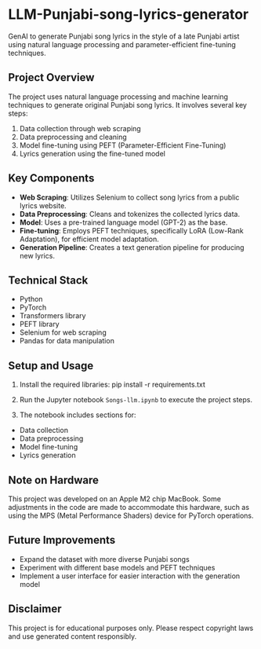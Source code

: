 # LLM-Punjabi-song-lyrics-generator
GenAI to generate Punjabi song lyrics in the style of a late Punjabi artist using natural language processing and parameter-efficient fine-tuning techniques.

## Project Overview

The project uses natural language processing and machine learning techniques to generate original Punjabi song lyrics. It involves several key steps:

1. Data collection through web scraping
2. Data preprocessing and cleaning
3. Model fine-tuning using PEFT (Parameter-Efficient Fine-Tuning)
4. Lyrics generation using the fine-tuned model

## Key Components

- **Web Scraping**: Utilizes Selenium to collect song lyrics from a public lyrics website.
- **Data Preprocessing**: Cleans and tokenizes the collected lyrics data.
- **Model**: Uses a pre-trained language model (GPT-2) as the base.
- **Fine-tuning**: Employs PEFT techniques, specifically LoRA (Low-Rank Adaptation), for efficient model adaptation.
- **Generation Pipeline**: Creates a text generation pipeline for producing new lyrics.

## Technical Stack

- Python
- PyTorch
- Transformers library
- PEFT library
- Selenium for web scraping
- Pandas for data manipulation

## Setup and Usage

1. Install the required libraries: pip install -r requirements.txt

2. Run the Jupyter notebook `Songs-llm.ipynb` to execute the project steps.

3. The notebook includes sections for:
- Data collection
- Data preprocessing
- Model fine-tuning
- Lyrics generation

## Note on Hardware

This project was developed on an Apple M2 chip MacBook. Some adjustments in the code are made to accommodate this hardware, such as using the MPS (Metal Performance Shaders) device for PyTorch operations.

## Future Improvements

- Expand the dataset with more diverse Punjabi songs
- Experiment with different base models and PEFT techniques
- Implement a user interface for easier interaction with the generation model

## Disclaimer

This project is for educational purposes only. Please respect copyright laws and use generated content responsibly.

